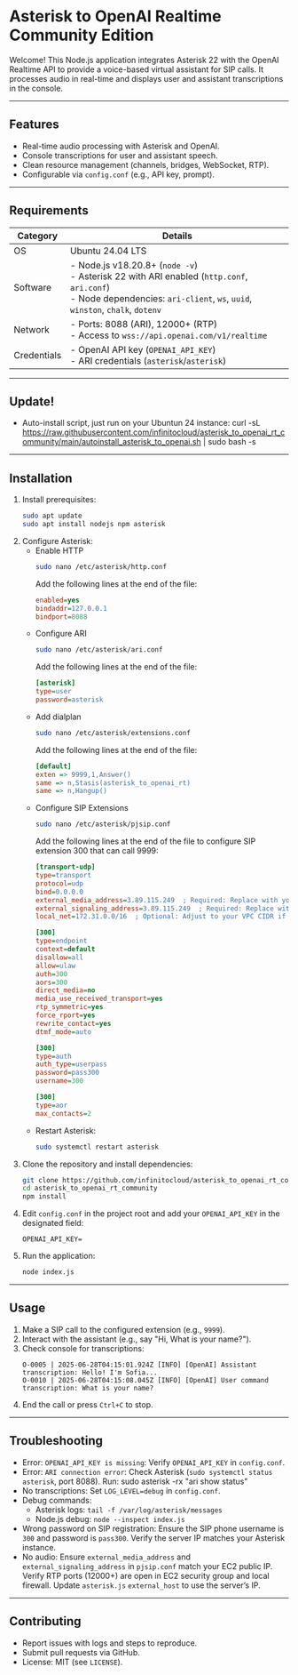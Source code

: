# Asterisk to OpenAI Realtime Community Edition

Welcome! This Node.js application integrates Asterisk 22 with the OpenAI Realtime API to provide a voice-based virtual assistant for SIP calls. It processes audio in real-time and displays user and assistant transcriptions in the console.

---

## Features
- Real-time audio processing with Asterisk and OpenAI.
- Console transcriptions for user and assistant speech.
- Clean resource management (channels, bridges, WebSocket, RTP).
- Configurable via `config.conf` (e.g., API key, prompt).

---

## Requirements
| Category      | Details                                      |
|---------------|---------------------------------------------|
| OS            | Ubuntu 24.04 LTS                            |
| Software      | - Node.js v18.20.8+ (`node -v`)<br>- Asterisk 22 with ARI enabled (`http.conf`, `ari.conf`)<br>- Node dependencies: `ari-client`, `ws`, `uuid`, `winston`, `chalk`, `dotenv` |
| Network       | - Ports: 8088 (ARI), 12000+ (RTP)<br>- Access to `wss://api.openai.com/v1/realtime` |
| Credentials   | - OpenAI API key (`OPENAI_API_KEY`)<br>- ARI credentials (`asterisk`/`asterisk`) |

---

## Update!

- Auto-install script, just run on your Ubuntun 24 instance: curl -sL https://raw.githubusercontent.com/infinitocloud/asterisk_to_openai_rt_community/main/autoinstall_asterisk_to_openai.sh | sudo bash -s
  

---

## Installation
1. Install prerequisites:
   ```bash
   sudo apt update
   sudo apt install nodejs npm asterisk
   ```
2. Configure Asterisk:
   - Enable HTTP
     ```bash
     sudo nano /etc/asterisk/http.conf
     ```
     Add the following lines at the end of the file:
     ```ini
     enabled=yes
     bindaddr=127.0.0.1
     bindport=8088
     ```
   - Configure ARI
     ```bash
     sudo nano /etc/asterisk/ari.conf
     ```
     Add the following lines at the end of the file:
     ```ini
     [asterisk]
     type=user
     password=asterisk
     ```
   - Add dialplan
     ```bash
     sudo nano /etc/asterisk/extensions.conf
     ```
     Add the following lines at the end of the file:
     ```ini
     [default]
     exten => 9999,1,Answer()
     same => n,Stasis(asterisk_to_openai_rt)
     same => n,Hangup()
     ```
   - Configure SIP Extensions
     ```bash
     sudo nano /etc/asterisk/pjsip.conf
     ```
     Add the following lines at the end of the file to configure SIP extension 300 that can call 9999:
     ```ini
     [transport-udp]
     type=transport
     protocol=udp
     bind=0.0.0.0
     external_media_address=3.89.115.249  ; Required: Replace with your EC2 instance's public IP from AWS console
     external_signaling_address=3.89.115.249  ; Required: Replace with your EC2 instance's public IP from AWS console
     local_net=172.31.0.0/16  ; Optional: Adjust to your VPC CIDR if different

     [300]
     type=endpoint
     context=default
     disallow=all
     allow=ulaw
     auth=300
     aors=300
     direct_media=no
     media_use_received_transport=yes
     rtp_symmetric=yes
     force_rport=yes
     rewrite_contact=yes
     dtmf_mode=auto

     [300]
     type=auth
     auth_type=userpass
     password=pass300
     username=300

     [300]
     type=aor
     max_contacts=2
     ```
   - Restart Asterisk:
     ```bash
     sudo systemctl restart asterisk
     ```
3. Clone the repository and install dependencies:
   ```bash
   git clone https://github.com/infinitocloud/asterisk_to_openai_rt_community.git
   cd asterisk_to_openai_rt_community
   npm install
   ```
4. Edit `config.conf` in the project root and add your `OPENAI_API_KEY` in the designated field:
   ```plaintext
   OPENAI_API_KEY=
   ```
5. Run the application:
   ```bash
   node index.js
   ```

---

## Usage
1. Make a SIP call to the configured extension (e.g., `9999`).
2. Interact with the assistant (e.g., say "Hi, What is your name?").
3. Check console for transcriptions:
   ```
   O-0005 | 2025-06-28T04:15:01.924Z [INFO] [OpenAI] Assistant transcription: Hello! I'm Sofia...
   O-0010 | 2025-06-28T04:15:08.045Z [INFO] [OpenAI] User command transcription: What is your name?
   ```
4. End the call or press `Ctrl+C` to stop.

---

## Troubleshooting
- Error: `OPENAI_API_KEY is missing`: Verify `OPENAI_API_KEY` in `config.conf`.
- Error: `ARI connection error`: Check Asterisk (`sudo systemctl status asterisk`, port 8088). Run: sudo asterisk -rx "ari show status"
- No transcriptions: Set `LOG_LEVEL=debug` in `config.conf`.
- Debug commands:
  - Asterisk logs: `tail -f /var/log/asterisk/messages`
  - Node.js debug: `node --inspect index.js`
- Wrong password on SIP registration: Ensure the SIP phone username is `300` and password is `pass300`. Verify the server IP matches your Asterisk instance.
- No audio: Ensure `external_media_address` and `external_signaling_address` in `pjsip.conf` match your EC2 public IP. Verify RTP ports (12000+) are open in EC2 security group and local firewall. Update `asterisk.js` `external_host` to use the server’s IP.

---

## Contributing
- Report issues with logs and steps to reproduce.
- Submit pull requests via GitHub.
- License: MIT (see `LICENSE`).
